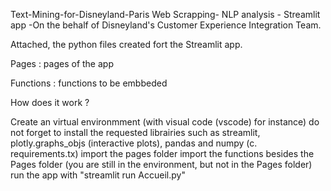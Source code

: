 Text-Mining-for-Disneyland-Paris
Web Scrapping- NLP analysis - Streamlit app -On the behalf of Disneyland's Customer Experience Integration Team.

Attached, the python files created fort the Streamlit app.

Pages : pages of the app

Functions : functions to be embbeded

How does it work ?

Create an virtual environmment (with visual code  (vscode) for instance)
do not forget to install the requested librairies such as streamlit, plotly.graphs_objs (interactive plots), pandas and numpy (c. requirements.tx)
import the pages folder
import the functions besides the Pages folder (you are still in the environment, but not in the Pages folder)
run the app with "streamlit run Accueil.py"
